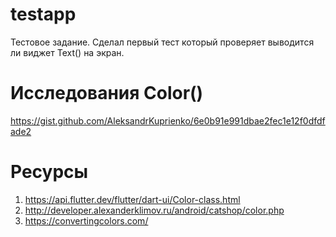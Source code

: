 # testapp
Тестовое задание.
Сделал первый тест который проверяет выводится ли виджет Text() на экран.

# Исследования Color()
https://gist.github.com/AleksandrKuprienko/6e0b91e991dbae2fec1e12f0dfdfade2

# Ресурсы 
1. https://api.flutter.dev/flutter/dart-ui/Color-class.html
2. http://developer.alexanderklimov.ru/android/catshop/color.php
3. https://convertingcolors.com/

